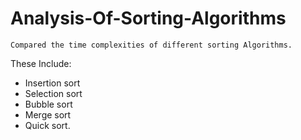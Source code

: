# Analysis-Of-Sorting-Algorithms
```
Compared the time complexities of different sorting Algorithms.
```
These Include:
* Insertion sort
* Selection sort
* Bubble sort
* Merge sort
* Quick sort.

